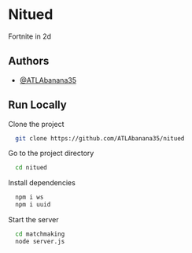 
# Nitued

Fortnite in 2d


## Authors

- [@ATLAbanana35](https://www.github.com/ATLAbanana35)


## Run Locally

Clone the project

```bash
  git clone https://github.com/ATLAbanana35/nitued
```

Go to the project directory

```bash
  cd nitued
```

Install dependencies

```bash
  npm i ws
  npm i uuid
```

Start the server

```bash
  cd matchmaking
  node server.js
```

